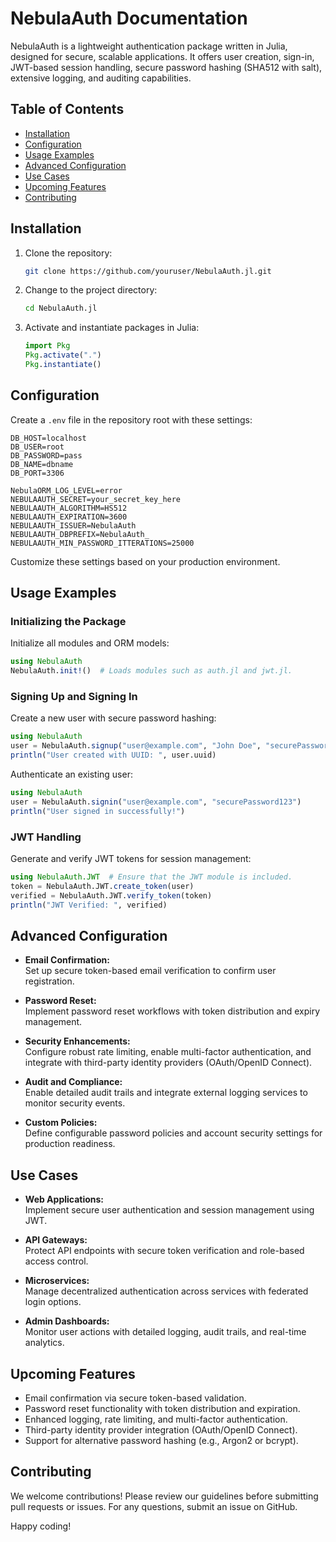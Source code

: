 # NebulaAuth Documentation

NebulaAuth is a lightweight authentication package written in Julia, designed for secure, scalable applications. It offers user creation, sign-in, JWT-based session handling, secure password hashing (SHA512 with salt), extensive logging, and auditing capabilities.

## Table of Contents
- [Installation](#installation)
- [Configuration](#configuration)
- [Usage Examples](#usage-examples)
- [Advanced Configuration](#advanced-configuration)
- [Use Cases](#use-cases)
- [Upcoming Features](#upcoming-features)
- [Contributing](#contributing)

## Installation

1. Clone the repository:
   ```bash
   git clone https://github.com/youruser/NebulaAuth.jl.git
   ```
2. Change to the project directory:
   ```bash
   cd NebulaAuth.jl
   ```
3. Activate and instantiate packages in Julia:
   ```julia
   import Pkg
   Pkg.activate(".")
   Pkg.instantiate()
   ```

## Configuration

Create a `.env` file in the repository root with these settings:
```env
DB_HOST=localhost
DB_USER=root
DB_PASSWORD=pass
DB_NAME=dbname
DB_PORT=3306

NebulaORM_LOG_LEVEL=error
NEBULAAUTH_SECRET=your_secret_key_here
NEBULAAUTH_ALGORITHM=HS512
NEBULAAUTH_EXPIRATION=3600
NEBULAAUTH_ISSUER=NebulaAuth
NEBULAAUTH_DBPREFIX=NebulaAuth_
NEBULAAUTH_MIN_PASSWORD_ITTERATIONS=25000
```
Customize these settings based on your production environment.

## Usage Examples

### Initializing the Package

Initialize all modules and ORM models:
```julia
using NebulaAuth
NebulaAuth.init!()  # Loads modules such as auth.jl and jwt.jl.
```

### Signing Up and Signing In

Create a new user with secure password hashing:
```julia
using NebulaAuth
user = NebulaAuth.signup("user@example.com", "John Doe", "securePassword123")
println("User created with UUID: ", user.uuid)
```

Authenticate an existing user:
```julia
using NebulaAuth
user = NebulaAuth.signin("user@example.com", "securePassword123")
println("User signed in successfully!")
```

### JWT Handling

Generate and verify JWT tokens for session management:
```julia
using NebulaAuth.JWT  # Ensure that the JWT module is included.
token = NebulaAuth.JWT.create_token(user)
verified = NebulaAuth.JWT.verify_token(token)
println("JWT Verified: ", verified)
```

## Advanced Configuration

- **Email Confirmation:**  
  Set up secure token-based email verification to confirm user registration.

- **Password Reset:**  
  Implement password reset workflows with token distribution and expiry management.

- **Security Enhancements:**  
  Configure robust rate limiting, enable multi-factor authentication, and integrate with third-party identity providers (OAuth/OpenID Connect).

- **Audit and Compliance:**  
  Enable detailed audit trails and integrate external logging services to monitor security events.

- **Custom Policies:**  
  Define configurable password policies and account security settings for production readiness.

## Use Cases

- **Web Applications:**  
  Implement secure user authentication and session management using JWT.

- **API Gateways:**  
  Protect API endpoints with secure token verification and role-based access control.

- **Microservices:**  
  Manage decentralized authentication across services with federated login options.

- **Admin Dashboards:**  
  Monitor user actions with detailed logging, audit trails, and real-time analytics.

## Upcoming Features

- Email confirmation via secure token-based validation.
- Password reset functionality with token distribution and expiration.
- Enhanced logging, rate limiting, and multi-factor authentication.
- Third-party identity provider integration (OAuth/OpenID Connect).
- Support for alternative password hashing (e.g., Argon2 or bcrypt).

## Contributing

We welcome contributions! Please review our guidelines before submitting pull requests or issues. For any questions, submit an issue on GitHub.

Happy coding!
